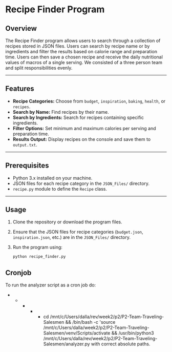 # Recipe Finder Program

## Overview

The Recipe Finder program allows users to search through a collection of recipes stored in JSON files. Users can search by recipe name or by ingredients and filter the results based on calorie range and preparation time. Users can then save a chosen recipe and receive the daily nutritional values of macros of a single serving. We consisted of a three person team and split responsibilities evenly.

---

## Features

- **Recipe Categories:** Choose from `budget`, `inspiration`, `baking`, `health`, or `recipes`.
- **Search by Name:** Find recipes by their name.
- **Search by Ingredients:** Search for recipes containing specific ingredients.
- **Filter Options:** Set minimum and maximum calories per serving and preparation time.
- **Results Output:** Display recipes on the console and save them to `output.txt`.

---

## Prerequisites

- Python 3.x installed on your machine.
- JSON files for each recipe category in the `JSON_Files/` directory.
- `recipe.py` module to define the `Recipe` class.

---

## Usage

1. Clone the repository or download the program files.
2. Ensure that the JSON files for recipe categories (`budget.json`, `inspiration.json`, etc.) are in the `JSON_Files/` directory.
3. Run the program using:

   ```bash
   python recipe_finder.py


## Cronjob
To run the analyzer script as a cron job do:
* * * * * cd /mnt/c/Users/dalla/rev/week2/p2/P2-Team-Traveling-Salesmen && /bin/bash -c 'source /mnt/c/Users/dalla/week2/p2/P2-Team-Traveling-Salesmen/venv/Scripts/activate && /usr/bin/python3 /mnt/c/Users/dalla/rev/week2/p2/P2-Team-Traveling-Salesmen/analyzer.py
with correct absolute paths.
